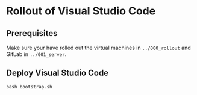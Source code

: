# Rollout of Visual Studio Code

## Prerequisites

Make sure your have rolled out the virtual machines in `../000_rollout` and GitLab in `../001_server`.

## Deploy Visual Studio Code

```shell
bash bootstrap.sh
```
